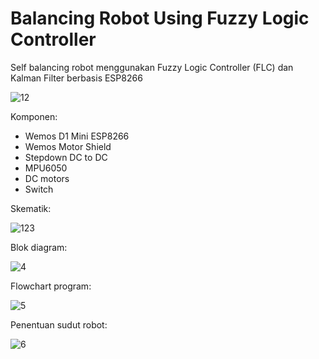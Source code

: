 # Balancing Robot Using Fuzzy Logic Controller
Self balancing robot menggunakan Fuzzy Logic Controller (FLC) dan Kalman Filter berbasis ESP8266 

![12](https://user-images.githubusercontent.com/93894711/208308761-a14dcceb-9bbe-43c7-ae88-9218675e3616.png)

Komponen:
 - Wemos D1 Mini ESP8266
 - Wemos Motor Shield
 - Stepdown DC to DC
 - MPU6050
 - DC motors
 - Switch
 
 
Skematik:

![123](https://user-images.githubusercontent.com/93894711/208310968-b41f55e6-045e-4e85-b883-7fb942c69cd2.jpg)


Blok diagram:

![4](https://user-images.githubusercontent.com/93894711/213545552-c9852f7d-d9b8-4f3a-b9a0-d85a3a6ab6d6.jpg)

Flowchart program:

![5](https://user-images.githubusercontent.com/93894711/213545536-ef125b03-07c4-49f2-9282-0a3b65b2f389.jpg)

Penentuan sudut robot:

![6](https://user-images.githubusercontent.com/93894711/213545544-2059c6e7-3189-485d-aa2d-5bf42ace2441.jpg)
